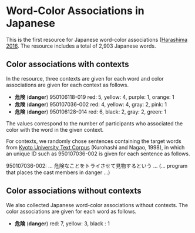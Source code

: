 # Word-Color Associations in Japanese

This is the first resource for Japanese word-color associations ([Harashima 2016](http://jun-harashima.net/paper/harashima2016b.pdf). The resource includes a total of 2,903 Japanese words.

## Color associations with contexts

In the resource, three contexts are given for each word and color associations are given for each context as follows.

- **危険** (**danger**)	  950106118-019   red: 5, yellow: 4, purple: 1, orange: 1  
- **危険** (**danger**)   950107036-002   red: 4, yellow: 4, gray: 2, pink: 1  
- **危険** (**danger**)   950106128-014   red: 6, black: 2, gray: 2, green: 1  

The values correspond to the number of participants who associated the color with the word in the given context.

For contexts, we randomly chose sentences containing the target words from [Kyoto University Text Corpus](http://nlp.ist.i.kyoto-u.ac.jp/EN/index.php?Kyoto%20University%20Text%20Corpus) (Kurohashi and Nagao, 1998), in which an unique ID such as 950107036-002 is given for each sentence as follows.

950107036-002: ... 危険なことをトライさせて見物するという ... (... program that places the cast members in danger ...)

## Color associations without contexts

We also collected Japanese word-color associations without contexts. The color associations are given for each word as follows.

- **危険** (**danger**)   red: 7, yellow: 3, black : 1  
